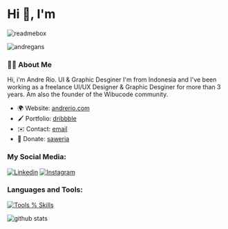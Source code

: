 <h1 align="">Hi 👋, I'm</h1>

![readmebox](https://github.com/andregans/andregans/assets/72931786/38122805-7607-4640-839f-b9b276c18c32)

<p align="left"> <img src="https://komarev.com/ghpvc/?username=andregans&label=Profile%20views&color=0e75b6&style=flat" alt="andregans" /> </p>

### 🧑‍💻 About Me
Hi, i'm Andre Rio. 
UI & Graphic Desginer
I'm from Indonesia and I've been working as a freelance UI/UX Designer & Graphic Desginer for more than 3 years. Am also the founder of the Wibucode community.

- 🌍 Website: [andrerio.com](https://andrerio.com)
- 🖌️ Portfolio: [dribbble](dribbble.com/andrerio669)
- ✉️ Contact: [email](mailto:andrerio669@gmail.com)
- 🍵 Donate: [saweria](saweria.com/andrerio)


<h3 align="left">My Social Media:</h3>

[![Linkedin](https://skillicons.dev/icons?i=linkedin)](https://www.linkedin.com/in/andre-rio-57bb7623b/)
[![Instagram](https://skillicons.dev/icons?i=instagram)](https://www.instagram.com/andrerio669/)


<h3 align="left">Languages and Tools:</h3>

[![Tools % Skills](https://skillicons.dev/icons?i=html,css,tailwind,figma,ae,vscode,git)](https://skillicons.dev)

![github stats](https://github-readme-stats.vercel.app/api?username=andregans&show_icons=true&theme=synthwave)




